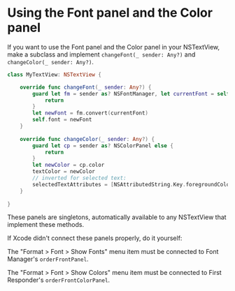 # Using the Font panel and the Color panel

If you want to use the Font panel and the Color panel in your NSTextView, make a subclass and implement `changeFont(_ sender: Any?)` and `changeColor(_ sender: Any?)`.

```swift
class MyTextView: NSTextView {

    override func changeFont(_ sender: Any?) {
        guard let fm = sender as? NSFontManager, let currentFont = self.font else {
            return
        }
        let newFont = fm.convert(currentFont)
        self.font = newFont
    }
    
    override func changeColor(_ sender: Any?) {
        guard let cp = sender as? NSColorPanel else {
            return
        }
        let newColor = cp.color
        textColor = newColor
        // inverted for selected text:
        selectedTextAttributes = [NSAttributedString.Key.foregroundColor: backgroundColor, NSAttributedString.Key.backgroundColor: newColor]
    }
    
}
```

These panels are singletons, automatically available to any NSTextView that implement these methods. 

If Xcode didn't connect these panels properly, do it yourself:

The "Format > Font > Show Fonts" menu item must be connected to Font Manager's `orderFrontPanel`.

The "Format > Font > Show Colors" menu item must be connected to First Responder's `orderFrontColorPanel`.